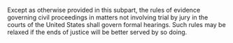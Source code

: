 Except as otherwise provided in this subpart, the rules of evidence governing civil proceedings in matters not involving trial by jury in the courts of the United States shall govern formal hearings. Such rules may be relaxed if the ends of justice will be better served by so doing.


